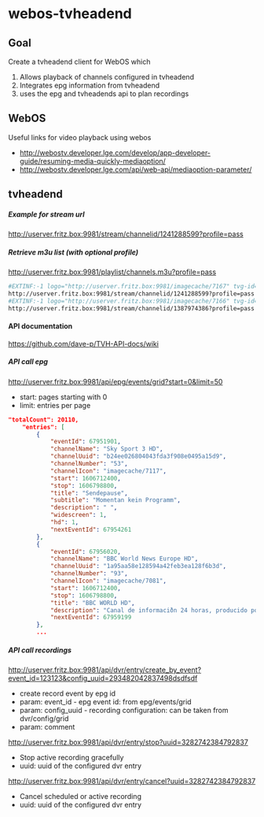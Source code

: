 # webos-tvheadend
## Goal
Create a tvheadend client for WebOS which 
1) Allows playback of channels configured in tvheadend
2) Integrates epg information from tvheadend
3) uses the epg and tvheadends api to plan recordings 

## WebOS
Useful links for video playback using webos

* http://webostv.developer.lge.com/develop/app-developer-guide/resuming-media-quickly-mediaoption/
* http://webostv.developer.lge.com/api/web-api/mediaoption-parameter/

## tvheadend
##### Example for stream url
http://userver.fritz.box:9981/stream/channelid/1241288599?profile=pass

##### Retrieve m3u list (with optional profile)
http://userver.fritz.box:9981/playlist/channels.m3u?profile=pass
```sh
#EXTINF:-1 logo="http://userver.fritz.box:9981/imagecache/7167" tvg-id="978ffcc9bede159db867631b28b2ce0a" tvg-chno="1",Das Erste HD
http://userver.fritz.box:9981/stream/channelid/1241288599?profile=pass
#EXTINF:-1 logo="http://userver.fritz.box:9981/imagecache/7166" tvg-id="f2ceba520639ad0ffaaf030edc7453ee" tvg-chno="2",ZDF HD
http://userver.fritz.box:9981/stream/channelid/1387974386?profile=pass
```

#### API documentation
https://github.com/dave-p/TVH-API-docs/wiki

##### API call epg
http://userver.fritz.box:9981/api/epg/events/grid?start=0&limit=50
* start: pages starting with 0
* limit: entries per page
```json 
"totalCount": 20110,
    "entries": [
        {
            "eventId": 67951901,
            "channelName": "Sky Sport 3 HD",
            "channelUuid": "b24ee026804043fda3f908e0495a15d9",
            "channelNumber": "53",
            "channelIcon": "imagecache/7117",
            "start": 1606712400,
            "stop": 1606798800,
            "title": "Sendepause",
            "subtitle": "Momentan kein Programm",
            "description": " ",
            "widescreen": 1,
            "hd": 1,
            "nextEventId": 67954261
        },
        {
            "eventId": 67956020,
            "channelName": "BBC World News Europe HD",
            "channelUuid": "1a95aa58e128594a42feb3ea128f6b3d",
            "channelNumber": "93",
            "channelIcon": "imagecache/7081",
            "start": 1606712400,
            "stop": 1606798800,
            "title": "BBC WORLD HD",
            "description": "Canal de informaciðn 24 horas, producido por la BBC que emite en inglØs en mÆs de 200 paŦses alrededor del mundo. ",
            "nextEventId": 67959199
        },
        ...
```

##### API call recordings
http://userver.fritz.box:9981/api/dvr/entry/create_by_event?event_id=123123&config_uuid=293482042837498dsdfsdf
* create record event by epg id
* param: event_id - epg event id: from epg/events/grid
* param: config_uuid - recording configuration: can be taken from dvr/config/grid
* param: comment <optional>

http://userver.fritz.box:9981/api/dvr/entry/stop?uuid=3282742384792837
* Stop active recording gracefully
* uuid: uuid of the configured dvr entry 

http://userver.fritz.box:9981/api/dvr/entry/cancel?uuid=3282742384792837
* Cancel scheduled or active recording
* uuid: uuid of the configured dvr entry 

